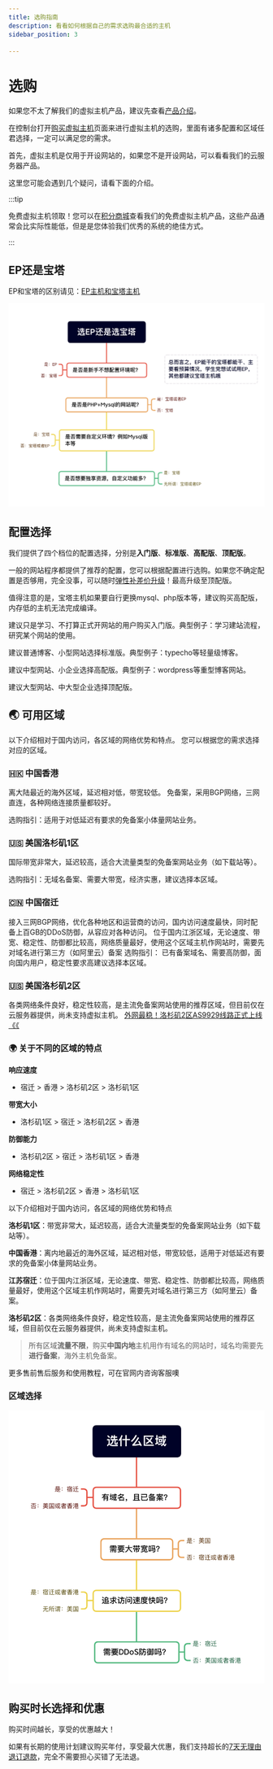 ```yaml
---
title: 选购指南
description: 看看如何根据自己的需求选购最合适的主机
sidebar_position: 3

---
```



# 选购

如果您不太了解我们的虚拟主机产品，建议先查看[产品介绍](./)。

在控制台打开[购买虚拟主机]页面来进行虚拟主机的选购，里面有诸多配置和区域任君选择，一定可以满足您的需求。

首先，虚拟主机是仅用于开设网站的，如果您不是开设网站，可以看看我们的云服务器产品。

这里您可能会遇到几个疑问，请看下面的介绍。

:::tip

免费虚拟主机领取！您可以在[积分商城]查看我们的免费虚拟主机产品，这些产品通常会比实际性能低，但是是您体验我们优秀的系统的绝佳方式。

:::


## EP还是宝塔

EP和宝塔的区别请见：[EP主机和宝塔主机](./#ep主机与宝塔主机)

![image-20221206201100432@50](./assets/image-20221206201100432.png)


## 配置选择

我们提供了四个档位的配置选择，分别是**入门版**、**标准版**、**高配版**、**顶配版**。

一般的网站程序都提供了推荐的配置，您可以根据配置进行选购。如果您不确定配置是否够用，完全没事，可以随时[弹性补差价升级]！最高升级至顶配版。



值得注意的是，宝塔主机如果要自行更换mysql、php版本等，建议购买高配版，内存低的主机无法完成编译。

建议只是学习、不打算正式开网站的用户购买入门版。典型例子：学习建站流程，研究某个网站的使用。

建议普通博客、小型网站选择标准版。典型例子：typecho等轻量级博客。

建议中型网站、小企业选择高配版。典型例子：wordpress等重型博客网站。

建议大型网站、中大型企业选择顶配版。

## 🌏 可用区域

以下介绍相对于国内访问，各区域的网络优势和特点。
您可以根据您的需求选择对应的区域。

### 🇭🇰 中国香港

离大陆最近的海外区域，延迟相对低，带宽较低。
免备案，采用BGP网络，三网直连，各种网络连接质量都较好。

选购指引：适用于对低延迟有要求的免备案小体量网站业务。

### 🇺🇸 美国洛杉矶1区

国际带宽非常大，延迟较高，适合大流量类型的免备案网站业务（如下载站等）。

选购指引：无域名备案、需要大带宽，经济实惠，建议选择本区域。

### 🇨🇳 中国宿迁

接入三网BGP网络，优化各种地区和运营商的访问，国内访问速度最快，同时配备上百GB的DDoS防御，从容应对各种访问。
位于国内江浙区域，无论速度、带宽、稳定性、防御都比较高，网络质量最好，使用这个区域主机作网站时，需要先对域名进行第三方（如阿里云）备案
选购指引：
已有备案域名、需要高防御，面向国内用户，稳定性要求高建议选择本区域。

### 🇺🇸  美国洛杉矶2区

各类网络条件良好，稳定性较高，是主流免备案网站使用的推荐区域，但目前仅在云服务器提供，尚未支持虚拟主机。
[外网最稳！洛杉矶2区AS9929线路正式上线《《](https://www.rainyun.cc/rcs)


### 🌍 关于不同的区域的特点

**响应速度**

* 宿迁 > 香港 > 洛杉矶2区 > 洛杉矶1区

**带宽大小**

* 洛杉矶1区 > 宿迁 > 洛杉矶2区 > 香港

**防御能力**


* 洛杉矶2区 > 宿迁 > 洛杉矶1区 > 香港

**网络稳定性**

* 宿迁 > 洛杉矶2区 > 香港 > 洛杉矶1区

以下介绍相对于国内访问，各区域的网络优势和特点

**洛杉矶1区**：带宽非常大，延迟较高，适合大流量类型的免备案网站业务（如下载站等）。

**中国香港**：离内地最近的海外区域，延迟相对低，带宽较低，适用于对低延迟有要求的免备案小体量网站业务。

**江苏宿迁**：位于国内江浙区域，无论速度、带宽、稳定性、防御都比较高，网络质量最好，使用这个区域主机作网站时，需要先对域名进行第三方（如阿里云）备案。

**洛杉矶2区**：各类网络条件良好，稳定性较高，是主流免备案网站使用的推荐区域，但目前仅在云服务器提供，尚未支持虚拟主机。


 >  所有区域**流量不限**，购买**中国内地**主机用作有域名的网站时，域名均需要先**进行备案**，海外主机免备案。

更多售前售后服务和使用教程，可在官网内咨询客服噢

### 区域选择
![image-20221206203756802@50](./assets/image-20221206203756802.png)


## 购买时长选择和优惠

购买时间越长，享受的优惠越大！

如果有长期的使用计划建议购买年付，享受最大优惠，我们支持超长的[7天无理由退订退款]，完全不需要担心买错了无法退。



[购买虚拟主机]: https://app.rainyun.com/apps/rvh/buy
[7天无理由退订退款]: /account/refund.md
[积分商城]:https://app.rainyun.com/account/reward/store
[弹性补差价升级]: /rvh/upgrade.md